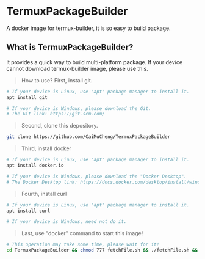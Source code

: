 # TermuxPackageBuilder
A docker image for termux-builder, it is so easy to build package.

## What is TermuxPackageBuilder?
It provides a quick way to build multi-platform package.
If your device cannot download termux-builder image, please use this.

>How to use?
>First, install git.
```bash
# If your device is Linux, use "apt" package manager to install it.
apt install git

# If your device is Windows, please download the Git.
# The Git link: https://git-scm.com/
```

>Second, clone this depository.
```bash
git clone https://github.com/CaiMuCheng/TermuxPackageBuilder
```

>Third, install docker
```bash
# If your device is Linux, use "apt" package manager to install it.
apt install docker.io

# If your device is Windows, please download the "Docker Desktop".
# The Docker Desktop link: https://docs.docker.com/desktop/install/windows-install
```

>Fourth, install curl
```bash
# If your device is Linux, use "apt" package manager to install it.
apt install curl

# If your device is Windows, need not do it.
```

>Last, use "docker" command to start this image!
```bash
# This operation may take some time, please wait for it!
cd TermuxPackageBuilder && chmod 777 fetchFile.sh && ./fetchFile.sh && docker load -i package-builder.tar && docker run -t -i ghcr.io/termux/package-builder
```